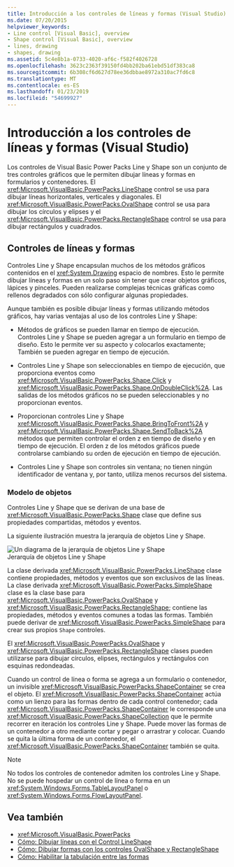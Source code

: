 ```yaml
---
title: Introducción a los controles de líneas y formas (Visual Studio)
ms.date: 07/20/2015
helpviewer_keywords:
- Line control [Visual Basic], overview
- Shape control [Visual Basic], overview
- lines, drawing
- shapes, drawing
ms.assetid: 5c4e8b1a-0733-4020-af6c-f582f4026728
ms.openlocfilehash: 3623c2363f39150fd4bb202ba61ebd51df383ca8
ms.sourcegitcommit: 6b308cf6d627d78ee36dbbae8972a310ac7fd6c8
ms.translationtype: MT
ms.contentlocale: es-ES
ms.lasthandoff: 01/23/2019
ms.locfileid: "54699927"
---
```

# <a name="introduction-to-the-line-and-shape-controls-visual-studio"></a>Introducción a los controles de líneas y formas (Visual Studio)
Los controles de Visual Basic Power Packs Line y Shape son un conjunto de tres controles gráficos que le permiten dibujar líneas y formas en formularios y contenedores. El <xref:Microsoft.VisualBasic.PowerPacks.LineShape> control se usa para dibujar líneas horizontales, verticales y diagonales. El <xref:Microsoft.VisualBasic.PowerPacks.OvalShape> control se usa para dibujar los círculos y elipses y el <xref:Microsoft.VisualBasic.PowerPacks.RectangleShape> control se usa para dibujar rectángulos y cuadrados.  
  
## <a name="line-and-shape-controls"></a>Controles de líneas y formas  
 Controles Line y Shape encapsulan muchos de los métodos gráficos contenidos en el <xref:System.Drawing> espacio de nombres. Esto le permite dibujar líneas y formas en un solo paso sin tener que crear objetos gráficos, lápices y pinceles. Pueden realizarse complejas técnicas gráficas como rellenos degradados con sólo configurar algunas propiedades.  
  
 Aunque también es posible dibujar líneas y formas utilizando métodos gráficos, hay varias ventajas al uso de los controles Line y Shape:  
  
-   Métodos de gráficos se pueden llamar en tiempo de ejecución. Controles Line y Shape se pueden agregar a un formulario en tiempo de diseño. Esto le permite ver su aspecto y colocarlos exactamente; También se pueden agregar en tiempo de ejecución.  
  
-   Controles Line y Shape son seleccionables en tiempo de ejecución, que proporciona eventos como <xref:Microsoft.VisualBasic.PowerPacks.Shape.Click> y <xref:Microsoft.VisualBasic.PowerPacks.Shape.OnDoubleClick%2A>. Las salidas de los métodos gráficos no se pueden seleccionables y no proporcionan eventos.  
  
-   Proporcionan controles Line y Shape <xref:Microsoft.VisualBasic.PowerPacks.Shape.BringToFront%2A> y <xref:Microsoft.VisualBasic.PowerPacks.Shape.SendToBack%2A> métodos que permiten controlar el orden z en tiempo de diseño y en tiempo de ejecución. El orden z de los métodos gráficos puede controlarse cambiando su orden de ejecución en tiempo de ejecución.  
  
-   Controles Line y Shape son controles sin ventana; no tienen ningún identificador de ventana y, por tanto, utiliza menos recursos del sistema.  
  
### <a name="object-model"></a>Modelo de objetos  
 Controles Line y Shape que se derivan de una base de <xref:Microsoft.VisualBasic.PowerPacks.Shape> clase que define sus propiedades compartidas, métodos y eventos.  
  
 La siguiente ilustración muestra la jerarquía de objetos Line y Shape.  
  
 ![Un diagrama de la jerarquía de objetos Line y Shape](../../../visual-basic/developing-apps/windows-forms/media/lineshapeobject.png "LineShapeObject")  
Jerarquía de objetos Line y Shape  
  
 La clase derivada <xref:Microsoft.VisualBasic.PowerPacks.LineShape> clase contiene propiedades, métodos y eventos que son exclusivos de las líneas. La clase derivada <xref:Microsoft.VisualBasic.PowerPacks.SimpleShape> clase es la clase base para <xref:Microsoft.VisualBasic.PowerPacks.OvalShape> y <xref:Microsoft.VisualBasic.PowerPacks.RectangleShape>; contiene las propiedades, métodos y eventos comunes a todas las formas. También puede derivar de <xref:Microsoft.VisualBasic.PowerPacks.SimpleShape> para crear sus propios `Shape` controles.  
  
 El <xref:Microsoft.VisualBasic.PowerPacks.OvalShape> y <xref:Microsoft.VisualBasic.PowerPacks.RectangleShape> clases pueden utilizarse para dibujar círculos, elipses, rectángulos y rectángulos con esquinas redondeadas.  
  
 Cuando un control de línea o forma se agrega a un formulario o contenedor, un invisible <xref:Microsoft.VisualBasic.PowerPacks.ShapeContainer> se crea el objeto. El <xref:Microsoft.VisualBasic.PowerPacks.ShapeContainer> actúa como un lienzo para las formas dentro de cada control contenedor; cada <xref:Microsoft.VisualBasic.PowerPacks.ShapeContainer> le corresponde una <xref:Microsoft.VisualBasic.PowerPacks.ShapeCollection> que le permite recorrer en iteración los controles Line y Shape. Puede mover las formas de un contenedor a otro mediante cortar y pegar o arrastrar y colocar. Cuando se quita la última forma de un contenedor, el <xref:Microsoft.VisualBasic.PowerPacks.ShapeContainer> también se quita.  
  
> [!NOTE]
>  No todos los controles de contenedor admiten los controles Line y Shape. No se puede hospedar un control de línea o forma en un <xref:System.Windows.Forms.TableLayoutPanel> o <xref:System.Windows.Forms.FlowLayoutPanel>.  
  
## <a name="see-also"></a>Vea también
- <xref:Microsoft.VisualBasic.PowerPacks>
- [Cómo: Dibujar líneas con el Control LineShape](../../../visual-basic/developing-apps/windows-forms/how-to-draw-lines-with-the-lineshape-control-visual-studio.md)
- [Cómo: Dibujar formas con los controles OvalShape y RectangleShape](../../../visual-basic/developing-apps/windows-forms/how-to-draw-shapes-with-the-ovalshape-and-rectangleshape-controls.md)
- [Cómo: Habilitar la tabulación entre las formas](../../../visual-basic/developing-apps/windows-forms/how-to-enable-tabbing-between-shapes-visual-studio.md)
